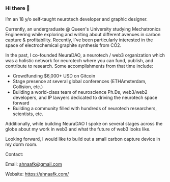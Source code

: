 ### Hi there 👋

<!--
**ahnaafk/ahnaafk** is a ✨ _special_ ✨ repository because its `README.md` (this file) appears on your GitHub profile.

Here are some ideas to get you started:

- 🔭 I’m currently working on ...
- 🌱 I’m currently learning ...
- 👯 I’m looking to collaborate on ...
- 🤔 I’m looking for help with ...
- 💬 Ask me about ...
- 📫 How to reach me: ...
- 😄 Pronouns: ...
- ⚡ Fun fact: ...
-->

I’m an 18 y/o self-taught neurotech developer and graphic designer. 

Currently, an undergraduate @ Queen's University studying Mechatronics Engineering while exploring and writing about different avenues in carbon capture & profitability. Recently, I've been particularly interested in the space of electrochemical graphite synthesis from CO2. 

In the past, I co-founded NeuraDAO, a neurotech / web3 organization which was a holistic network for neurotech where you can fund, publish, and contribute to research. Some accomplishments from that time include: 
- Crowdfunding $6,000+ USD on Gitcoin
- Stage presence at several global conferences (ETHAmsterdam, Collision, etc.)
- Building a world-class team of neuroscience Ph.Ds, web3/web2 developers, and IP lawyers dedicated to driving the neurotech space forward
- Building a community filled with hundreds of neurotech researchers, scientists, etc.

Additionally, while building NeuraDAO I spoke on several stages across the globe about my work in web3 and what the future of web3 looks like.

Looking forward, I would like to build out a small carbon capture device in my dorm room.

Contact: 

Email: ahnaafk@gmail.com

Website: https://ahnaafk.com/
